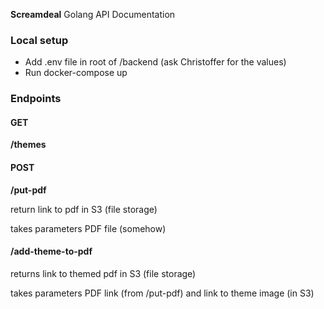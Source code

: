 **Screamdeal** Golang API Documentation

### Local setup

- Add .env file in root of /backend (ask Christoffer for the values)
- Run docker-compose up

### Endpoints

#### GET

**/themes**

#### POST

**/put-pdf**

return link to pdf in S3 (file storage)

takes parameters PDF file (somehow)

#### /add-theme-to-pdf

returns link to themed pdf in S3 (file storage)

takes parameters PDF link (from /put-pdf) and link to theme image (in S3)

